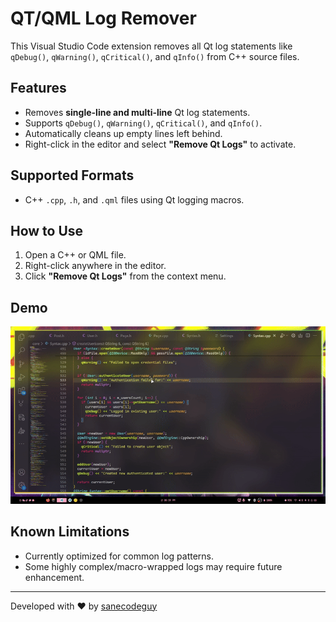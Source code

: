 # QT/QML Log Remover

This Visual Studio Code extension removes all Qt log statements like `qDebug()`, `qWarning()`, `qCritical()`, and `qInfo()` from C++ source files.


## Features

- Removes **single-line and multi-line** Qt log statements.
- Supports `qDebug()`, `qWarning()`, `qCritical()`, and `qInfo()`.
- Automatically cleans up empty lines left behind.
- Right-click in the editor and select **"Remove Qt Logs"** to activate.

## Supported Formats

- C++ `.cpp`, `.h`, and `.qml` files using Qt logging macros.

## How to Use

1. Open a C++ or QML file.
2. Right-click anywhere in the editor.
3. Click **"Remove Qt Logs"** from the context menu.

## Demo

![Demo](https://raw.githubusercontent.com/sanecodeguy/QT-QML-Log-Remover/master/resources/demo.gif)


## Known Limitations

- Currently optimized for common log patterns.
- Some highly complex/macro-wrapped logs may require future enhancement.

---

Developed with ❤️ by [sanecodeguy](https://github.com/sanecodeguy)
